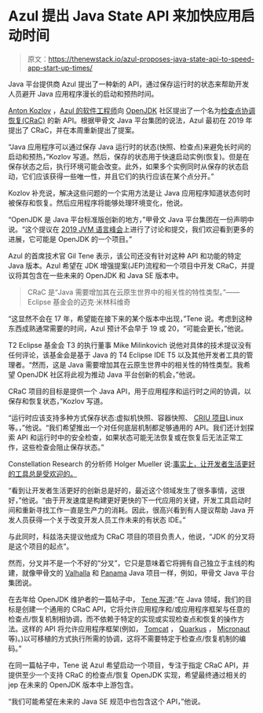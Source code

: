 # Azul 提出 Java State API 来加快应用启动时间

> 原文：<https://thenewstack.io/azul-proposes-java-state-api-to-speed-app-start-up-times/>

Java 平台提供商 Azul 提出了一种新的 API，通过保存运行时的状态来帮助开发人员避开 Java 应用程序漫长的启动和预热时间。

[Anton Kozlov](https://github.com/AntonKozlov) ，[Azul 的软件工程师](https://mail.openjdk.java.net/pipermail/discuss/2021-July/005862.html)向 [OpenJDK](https://thenewstack.io/microsoft-openjdk-goes-ga-at-build/) 社区提出了一个名为[检查点协调恢复(CRaC)](https://github.com/crac) 的新 API。根据甲骨文 Java 平台集团的说法，Azul 最初在 2019 年提出了 CRaC，并在本周重新提出了提案。

“Java 应用程序可以通过保存 Java 运行时的状态(快照、检查点)来避免长时间的启动和预热，”Kozlov 写道。然后，保存的状态用于快速启动实例(恢复)。但是在保存状态之后，执行环境可能会改变。此外，如果多个实例同时从保存的状态启动，它们应该获得一些唯一性，并且它们的执行应该在某个点分开。”

Kozlov 补充说，解决这些问题的一个实用方法是让 Java 应用程序知道状态何时被保存和恢复。然后应用程序将能够处理环境变化，他说。

“OpenJDK 是 Java 平台标准版创新的地方，”甲骨文 Java 平台集团在一份声明中说。“这个提议在 [2019 JVM 语言峰会](https://openjdk.java.net/projects/mlvm/summit2019/)上进行了讨论和提交，我们欢迎看到更多的进展，它可能是 OpenJDK 的一个项目。”

Azul 的首席技术官 Gil Tene 表示，该公司还没有针对这种 API 和功能的特定 Java 版本。Azul 希望在 JDK 增强提案(JEP)流程和一个项目中开发 CRaC，并提议将其包含在一些未来的 OpenJDK 和 Java SE 版本中。

> CRaC 是“Java 需要增加其在云原生世界中的相关性的特性类型。”——Eclipse 基金会的迈克·米林科维奇

“这显然不会在 17 年，希望能在接下来的某个版本中出现，”Tene 说。考虑到这种东西成熟通常需要的时间，Azul 预计不会早于 19 或 20，“可能会更长，”他说。

T2 Eclipse 基金会 T3 的执行董事 Mike Milinkovich 说他对具体的技术提议没有任何评论，该基金会是基于 Java 的 T4 Eclipse IDE T5 以及其他开发者工具的管理者。“然而，这是 Java 需要增加其在云原生世界中的相关性的特性类型。我希望 OpenJDK 社区将此视为推动 Java 平台创新的机会，”他说。

CRaC 项目的目标是提供一个 Java API，用于应用程序和运行时之间的协调，以保存和恢复状态，”Kozlov 写道。

“运行时应该支持多种方式保存状态:虚拟机快照、容器快照、 [CRIU 项目](https://criu.org/Main_Page)Linux 等。，”他说。“我们希望推出一个对任何底层机制都足够通用的 API。我们还计划探索 API 和运行时中的安全检查，如果状态可能无法恢复或在恢复后无法正常工作，这些检查会阻止保存状态。”

Constellation Research 的分析师 Holger Mueller 说:[事实上，让开发者生活更好的工具总是受欢迎的。](https://www.linkedin.com/in/holgermueller/)

“看到让开发者生活更好的创新总是好的，最近这个领域发生了很多事情，这很好，”他说。“由于开发速度是构建更好更快的下一代应用的关键，开发工具启动时间和重新寻找工作一直是生产力的消耗。因此，很高兴看到有人提议帮助 Java 开发人员获得一个关于改变开发人员工作未来的有状态 IDE。”

与此同时，科兹洛夫提议他成为 CRaC 项目的项目负责人，他说，“JDK 的分叉将是这个项目的起点”。

然而，分叉并不是一个不好的“分叉”，它只是意味着它将拥有自己独立于主线的构建，就像甲骨文的 [Valhalla](https://openjdk.java.net/projects/valhalla/) 和 [Panama](https://openjdk.java.net/projects/panama/) Java 项目一样，例如，甲骨文 Java 平台集团说。

在去年给 OpenJDK 维护者的一篇帖子中， [Tene 写道](https://mail.openjdk.java.net/pipermail/discuss/2020-September/005594.html):“在 Java 领域，我们的目标是创建一个通用的 CRaC API，它将允许应用程序和/或应用程序框架与任意的检查点/恢复机制相协调，而不依赖于特定的实现或实现检查点和恢复的操作方法。这样的 API 将允许应用程序框架(例如， [Tomcat](https://tomcat.apache.org/) ， [Quarkus](https://thenewstack.io/quarkus-gives-spring-boot-users-a-path-to-serverless-and-live-coding/) ， [Micronaut](https://micronaut.io/) 等)。)以可移植的方式执行所需的协调，这将不需要特定于检查点/恢复机制的编码。”

在同一篇帖子中，Tene 说 Azul 希望启动一个项目，专注于指定 CRaC API，并提供至少一个支持 CRaC 的检查点/恢复 OpenJDK 实现，希望最终通过相关的 jep 在未来的 OpenJDK 版本中上游包含。

“我们可能希望在未来的 Java SE 规范中也包含这个 API，”他说。

<svg xmlns:xlink="http://www.w3.org/1999/xlink" viewBox="0 0 68 31" version="1.1"><title>Group</title> <desc>Created with Sketch.</desc></svg>